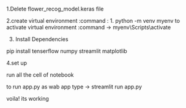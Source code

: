 1.Delete flower_recog_model.keras file

2.create virtual environment :command : 1. python -m venv myenv
to activate virtual environment :command -> myenv\Scripts\activate

3. Install Dependencies

pip install tenserflow numpy streamlit matplotlib


4.set up

run all the cell of notebook 

to run app.py as wab app 
type -> streamlit run app.py 

voila! its working
